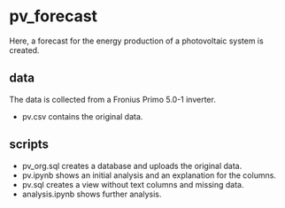 # pv_forecast
Here, a forecast for the energy production of a photovoltaic system is created.

## data
The data is collected from a Fronius Primo 5.0-1 inverter.
- pv.csv contains the original data.

## scripts
- pv_org.sql creates a database and uploads the original data.
- pv.ipynb shows an initial analysis and an explanation for the columns. 
- pv.sql creates a view without text columns and missing data.
- analysis.ipynb shows further analysis.
